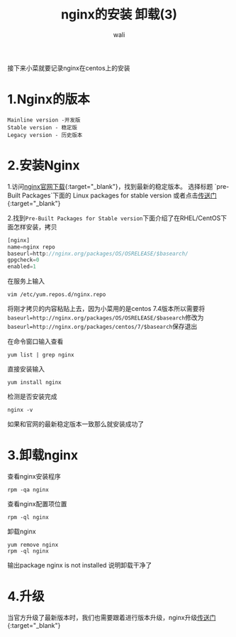 ﻿---
layout: post
title: nginx的安装 卸载(3)   #标题
tagline: 基于Nginx的中间架构
category: nginx      #分类
author: wali    #作者
tag: nginx     #标签
ghurl:        #github url
ghurl_zip:    #github zip下载
comments: true

post_nav: ["1.Nginx的版本","2.安装Nginx","3.卸载nginx"]
---

接下来小菜就要记录nginx在centos上的安装

# 1.Nginx的版本

	Mainline version -开发版
	Stable version - 稳定版
	Legacy version - 历史版本
	
# 2.安装Nginx

1.访问[nginx官网下载](http://nginx.org/en/download.html "http://nginx.org/en/download.html"){:target="_blank"}，找到最新的稳定版本。
选择标题 `pre-Built Packages`下面的 Linux packages for stable version 或者点击[传送门](http://nginx.org/en/linux_packages.html#stable "http://nginx.org/en/linux_packages.html#stable"){:target="_blank"}

2.找到`Pre-Built Packages for Stable version`下面介绍了在RHEL/CentOS下面怎样安装，拷贝

```javascript
[nginx]
name=nginx repo
baseurl=http://nginx.org/packages/OS/OSRELEASE/$basearch/
gpgcheck=0
enabled=1
```

在服务上输入

	vim /etc/yum.repos.d/nginx.repo

将刚才拷贝的内容粘贴上去，因为小菜用的是centos 7.4版本所以需要将`baseurl=http://nginx.org/packages/OS/OSRELEASE/$basearch`修改为`baseurl=http://nginx.org/packages/centos/7/$basearch`保存退出

在命令窗口输入查看

	yum list | grep nginx

直接安装输入

	yum install nginx

检测是否安装完成

	nginx -v
	
如果和官网的最新稳定版本一致那么就安装成功了

# 3.卸载nginx

查看nginx安装程序

	rpm -qa nginx 

查看nginx配置项位置

	rpm -ql nginx 

卸载nginx

	yum remove nginx
	rpm -ql nginx

输出package nginx is not installed  说明卸载干净了


# 4.升级

当官方升级了最新版本时，我们也需要跟着进行版本升级，nginx升级[传送门](/nginx/2019/01/05/nginx-24.html "/nginx/2019/01/05/nginx-24.html"){:target="_blank"}














	